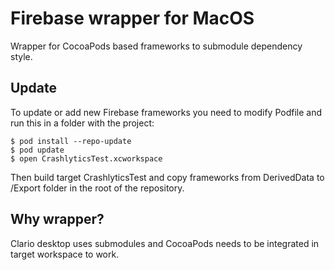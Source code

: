 # Firebase wrapper for MacOS

Wrapper for CocoaPods based frameworks to submodule dependency style.

## Update

To update or add new Firebase frameworks you need to modify Podfile 
and run this in a folder with the project:
```
$ pod install --repo-update
$ pod update
$ open CrashlyticsTest.xcworkspace
```

Then build target CrashlyticsTest and copy frameworks from DerivedData
to /Export folder in the root of the repository.

## Why wrapper?

Clario desktop uses submodules and CocoaPods needs to be integrated in
target workspace to work.